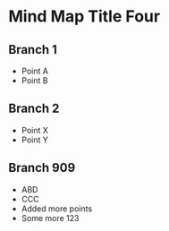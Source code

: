 # Mind Map Title Four

## Branch 1
- Point A
- Point B

## Branch 2
- Point X
- Point Y

## Branch 909
- ABD
- CCC
- Added more points
- Some more 123
